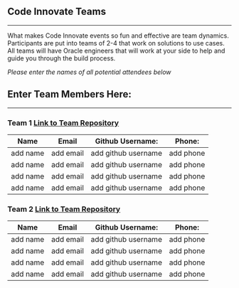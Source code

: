 ## Code Innovate Teams
---
What makes Code Innovate events so fun and effective are team dynamics. Participants are put into teams of 2-4 that work on solutions to use cases.  All teams will have Oracle engineers that will work at your side to help and guide you through the build process.  

_Please enter the names of all potential attendees below_

## Enter Team Members Here:
---
### **Team 1**  [Link to Team Repository](http://addSlackUrl)

| Name 	      | Email	            |Github Username:     | Phone:       |
|---	        |---	                |---	              |---	         |
|  add name  	|  add email  	|  add github username 	  |  add phone   |
|  add name  	|  add email  	|  add github username 	  |  add phone   |
|  add name  	|  add email  	|  add github username 	  |  add phone   |
|  add name  	|  add email  	|  add github username 	  |  add phone   |


### **Team 2**  [Link to Team Repository](http://addSlackUrl)

| Name 	      | Email	        | Github Username:        | Phone:        |
|---	        |---	          |---	                    |---	          |
|  add name  	|  add email  	|  add github username 	  |  add phone    |
|  add name  	|  add email  	|  add github username 	  |  add phone    |
|  add name  	|  add email  	|  add github username 	  |  add phone    |
|  add name  	|  add email  	|  add github username 	  |  add phone    |
